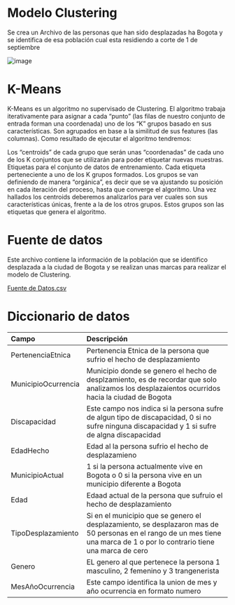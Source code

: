 

# Modelo Clustering 

Se crea un Archivo de las personas que han sido desplazadas ha Bogota y se identifica de esa población cual esta residiendo a corte de 1 de septiembre

![image](https://user-images.githubusercontent.com/93198276/139264347-9fdd4829-da0f-4356-bc62-3900f0ab243f.png)

# K-Means

K-Means es un algoritmo no supervisado de Clustering. El algoritmo trabaja iterativamente para asignar a cada “punto” (las filas de nuestro conjunto de entrada forman una coordenada) uno de los “K” grupos basado en sus características. Son agrupados en base a la similitud de sus features (las columnas). Como resultado de ejecutar el algoritmo tendremos:

Los “centroids” de cada grupo que serán unas “coordenadas” de cada uno de los K conjuntos que se utilizarán para poder etiquetar nuevas muestras.
Etiquetas para el conjunto de datos de entrenamiento. Cada etiqueta perteneciente a uno de los K grupos formados.
Los grupos se van definiendo de manera “orgánica”, es decir que se va ajustando su posición en cada iteración del proceso, hasta que converge el algoritmo. Una vez hallados los centroids deberemos analizarlos para ver cuales son sus características únicas, frente a la de los otros grupos. Estos grupos son las etiquetas que genera el algoritmo.

# Fuente de datos

Este archivo contiene la información de la población que se identifico desplazada a la ciudad de Bogota y se realizan unas marcas para realizar el modelo de Clustering.

[Fuente de Datos.csv](https://github.com/ObservatorioVictimas/ObservatorioVictimas-Representacion-Cartografica-del-Alcance-de-la-Politica-de-Victimas-del-Conflict/files/7469118/Desplazamiento.csv)

# Diccionario de datos

| Campo | Descripción  |
| :----- | :--- | 
| PertenenciaEtnica | Pertenencia Etnica de la persona que sufrio el hecho de desplazamiento  | 
|MunicipioOcurrencia  |  Municipio donde se genero el hecho de desplzamiento, es de recordar que solo analizamos los desplazaientos ocurridos hacia la ciudad de Bogota | 
| Discapacidad |  Este campo nos indica si la persona sufre de algun tipo de discapacidad, 0 si no sufre ninguna discapacidad y 1 si sufre de algna discapacidad | 
| EdadHecho | Edad al la persona sufrio el hecho de desplazamieno | 
| MunicipioActual | 1 si la persona actualmente vive en Bogota o 0 si la persona vive en un municipio diferente a Bogota | 
| Edad | Edaad actual de la persona que sufruio el hecho de desplazamiento | 
| TipoDesplazamiento | Si en el municipio que se genero el desplazamiento, se desplazaron mas de 50 personas en el rango de un mes tiene una marca de 1 o por lo contrario tiene una marca de cero | 
| Genero | EL genero al que pertenece la persona 1 masculino, 2 femenino y 3 trangenerista | 
| MesAñoOcurrencia | Este campo identifica la union de mes y año ocurrencia en formato numero | 








